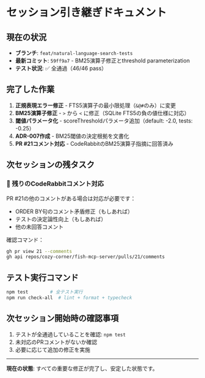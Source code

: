 # セッション引き継ぎドキュメント

## 現在の状況
- **ブランチ**: `feat/natural-language-search-tests`  
- **最新コミット**: `59ff9a7` - BM25演算子修正とthreshold parameterization
- **テスト状況**: ✅ 全通過（46/46 pass）

## 完了した作業
1. **正規表現エラー修正** - FTS5演算子の最小限処理（`&@#`のみ）に変更
2. **BM25演算子修正** - `>` から `<` に修正（SQLite FTS5の負の値仕様に対応）
3. **閾値パラメータ化** - scoreThresholdパラメータ追加（default: -2.0, tests: -0.25）
4. **ADR-007作成** - BM25閾値の決定根拠を文書化
5. **PR #21コメント対応** - CodeRabbitのBM25演算子指摘に回答済み

## 次セッションの残タスク

### 📝 残りのCodeRabbitコメント対応
PR #21の他のコメントがある場合は対応が必要です：
- ORDER BY句のコメント矛盾修正（もしあれば）
- テストの決定論性向上（もしあれば）
- 他の未回答コメント

確認コマンド：
```bash
gh pr view 21 --comments
gh api repos/cozy-corner/fish-mcp-server/pulls/21/comments
```

## テスト実行コマンド
```bash
npm test        # 全テスト実行
npm run check-all  # lint + format + typecheck
```

## 次セッション開始時の確認事項
1. テストが全通過していることを確認: `npm test`
2. 未対応のPRコメントがないか確認
3. 必要に応じて追加の修正を実施

---
**現在の状態**: すべての重要な修正が完了し、安定した状態です。